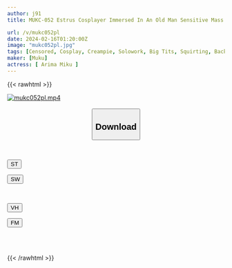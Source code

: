 ```yaml
---
author: j91
title: MUKC-052 Estrus Cosplayer Immersed In An Old Man Sensitive Mass Incontinence, Peeing, Squirting Off-paco 5SEX Miku Arima

url: /v/mukc052pl
date: 2024-02-16T01:20:00Z
image: "mukc052pl.jpg"
tags: [Censored, Cosplay, Creampie, Solowork, Big Tits, Squirting, Back	]
maker: [Muku]
actress: [ Arima Miku ]
---
```



{{< rawhtml >}}

<div class="video" data-videoid="QyO12wqq4PS0Q6X">
    <a href="javascript:;">
        <img src="/v/mukc052pl/mukc052pl.jpg" width="WIDTH" height="HEIGHT" alt="mukc052pl.mp4" loading="lazy">
    </a>
</div>

<script type="text/javascript" src="https://j91.asia/asset/on-demand-st.js"></script>

<br>
  <link rel="stylesheet" href="https://j91.asia/asset/bs5.css">
  
  <center>
  <button class="btn btn-primary" type="button" data-bs-toggle="collapse" data-bs-target=".multi-collapse" aria-expanded="false" aria-controls="multiCollapseExample1 multiCollapseExample2"><h2>Download</h2></button></center>
</p>
<div class="row">
  <div class="col">
    <div class="collapse multi-collapse" id="multiCollapseExample1">
      <div class="card card-body">
	      	      <br>
<div class="buttons">  
<p><a href="https://streamtape.to/v/QyO12wqq4PS0Q6X" target="_blank"><button class="btn-hover color-3"><i class="fa fa-download"></i> ST</button></a></p>
<p><a href="https://cdnwish.com/ilyu9upntk47" target="_blank"><button class="btn-hover color-2"><i class="fa fa-download"></i> SW</button></a></p></div>
    </div>
  </div>
</div>
  <div class="col">
    <div class="collapse multi-collapse" id="multiCollapseExample2">
      <div class="card card-body">
	      <br>
<div class="buttons">
<p><a href="javascript:;" target="_blank"><button class="btn-hover color-9"><i class="fa fa-download"></i> VH</button></a></p>
<p><a href="javascript:;"><button class="btn-hover color-8"><i class="fa fa-download"></i> FM</button></a></p></div>
<br><br>
      </div>
    </div>
  </div>
</div>

{{< /rawhtml >}}